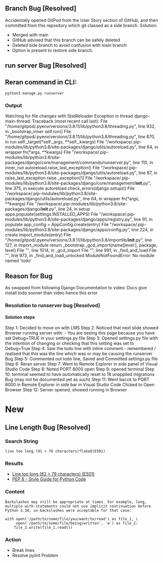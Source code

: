 ## Branch Bug [Resolved]
Accidentally opened GitPod from the User Story section of GitHub, and then committed from this repository which git classed as a side branch.
Solution:
- Merged with main
- GitHub advised that this branch can be safely deleted
- Deleted side branch to avoid confusion with main branch
- Option is present to restore side branch.

## run server Bug [Resolved]
## Reran command in CLI:

```
python3 manage.py runserver
```

### Output
Watching for file changes with StatReloader
Exception in thread django-main-thread:
Traceback (most recent call last):
  File "/home/gitpod/.pyenv/versions/3.8.11/lib/python3.8/threading.py", line 932, in _bootstrap_inner
    self.run()
  File "/home/gitpod/.pyenv/versions/3.8.11/lib/python3.8/threading.py", line 870, in run
    self._target(*self._args, **self._kwargs)
  File "/workspace/.pip-modules/lib/python3.8/site-packages/django/utils/autoreload.py", line 64, in wrapper
    fn(*args, **kwargs)
  File "/workspace/.pip-modules/lib/python3.8/site-packages/django/core/management/commands/runserver.py", line 110, in inner_run
    autoreload.raise_last_exception()
  File "/workspace/.pip-modules/lib/python3.8/site-packages/django/utils/autoreload.py", line 87, in raise_last_exception
    raise _exception[1]
  File "/workspace/.pip-modules/lib/python3.8/site-packages/django/core/management/__init__.py", line 375, in execute
    autoreload.check_errors(django.setup)()
  File "/workspace/.pip-modules/lib/python3.8/site-packages/django/utils/autoreload.py", line 64, in wrapper
    fn(*args, **kwargs)
  File "/workspace/.pip-modules/lib/python3.8/site-packages/django/__init__.py", line 24, in setup
    apps.populate(settings.INSTALLED_APPS)
  File "/workspace/.pip-modules/lib/python3.8/site-packages/django/apps/registry.py", line 91, in populate
    app_config = AppConfig.create(entry)
  File "/workspace/.pip-modules/lib/python3.8/site-packages/django/apps/config.py", line 224, in create
    import_module(entry)
  File "/home/gitpod/.pyenv/versions/3.8.11/lib/python3.8/importlib/__init__.py", line 127, in import_module
    return _bootstrap._gcd_import(name[level:], package, level)
  File "<frozen importlib._bootstrap>", line 1014, in _gcd_import
  File "<frozen importlib._bootstrap>", line 991, in _find_and_load
  File "<frozen importlib._bootstrap>", line 973, in _find_and_load_unlocked
ModuleNotFoundError: No module named 'todo'

## Reason for Bug
As swapped from following Django Documentation to video:
Docs give install todo sooner than video
hence this error


### Resolution to runserver bug [Resolved]
#### Solution steps
Step 1: Decided to move on with LMS
Step 2: Noticed that next slide showed Browser 
        running server with:
    - You are seeing this page
        because you have set Debug=TRUE
        in your settings.py file
Step 3: Opened settings.py file 
        with the intention of changing
        or checking that
        this setting was set to
        Debug=True
Step 4: Saw the todo line with inline comment
        - remembered / realised
            that this was the line which was
            or may be causing the 
            runserver Bug
Step 5: Commented out todo line, Saved
        and Committed settings.py file
Step 6: Reran server
Step 7: Went to Remote Explorer 
        in side panel of
        Visual Studio Code
Step 8: Noted PORT 8000 open
Step 9: opened terminal
Step 10: terminal seemed to have automatically reset to 
        18 unapplied migrations Bug (may not be documented yet as such)
Step 11: Went bacck to 
        PORT 8000 in Remote Explorer
        in side bar in 
        Visual Studio Code
        Clicked to Open Browser
Step 12: Server opened,
        showed running in Browser

# New
## Line Length Bug [Resolved]

### Search String

`line too long (91 > 79 characters)flake8(E501)`

### Results
- [Line too long (82 &gt; 79 characters) (E501)](https://www.flake8rules.com/rules/E501.html)
- [PEP 8 – Style Guide for Python Code](https://peps.python.org/pep-0008/#maximum-line-length)

### Content

```
Backslashes may still be appropriate at times. For example, long, multiple with-statements could not use implicit continuation before Python 3.10, so backslashes were acceptable for that case:

with open('/path/to/some/file/you/want/to/read') as file_1, \
     open('/path/to/some/file/being/written', 'w') as file_2:
    file_2.write(file_1.read())
```

### Action

- Break lines
- Resolve pylint Problem